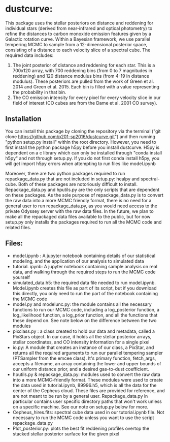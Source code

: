 # dustcurve:
This package uses the stellar posteriors on distance and reddening for individual stars (derived from near-infrared and optical photometry) to refine the distances to carbon monoxide emission features given by a Galactic rotation curve. Within a Bayesian framework, we use parallel tempering MCMC to sample from a 12-dimensional posterior space, consisting of a distance to each velocity slice of a spectral cube. The required data includes:

1) The joint posterior of distance and reddening for each star. This is a 700x120 array, with 700 reddening bins (from 0 to 7 magnitudes in reddening) and 120 distance modulus bins (from 4-19 in distance modulus). These posteriors are pulled from the work of Green et al. 2014 and Green et al. 2015.  Each bin is filled with a value representing the probability in that bin.  
2) The CO emission intensity for every pixel for every velocity slice in our field of interest (CO cubes are from the Dame et al. 2001 CO survey).  

## Installation
You can install this package by cloning the repository via the terminal ("git clone https://github.com/p201-sp2016/dustcurve.git") and then running "python setup.py install" within the root directory. However, you need to first install the python package h5py before you install dustcurve. H5py is dependent on a c library which can only be installed through "conda install h5py" and not through setup.py. If you do not first conda install h5py, you will get import h5py errors when attempting to run files like model.ipynb

Moreover, there are two python packages required to run repackage_data.py that are not included in setup.py: healpy and spectral-cube. Both of these packages are notoriously difficult to install. Repackage_data.py and hputils.py are the only scripts that are dependent on these packages. As the sole purpose of repackage_data.py is to convert the raw data into a more MCMC friendly format, there is no need for a general user to run repackage_data.py, as you would need access to the private Odyssey server with the raw data files. In the future, we plan to make all the repackaged data files available to the public, but for now setup.py only installs the packages required to run all the MCMC code and related files. 

## Files:

- model.ipynb : A jupyter notebook containing details of our statistical modeling, and the application of our analysis to simulated data
- tutorial. ipynb: A jupyter notebook containing sample analysis on real data, and walking through the required steps to run the MCMC code yourself
- simulated_data.h5: the required data file needed to run model.ipynb. Model.ipynb creates this file as part of its script, but if you download this directly, you only need to run the part of the notebook containing the MCMC code
- model.py and modelunc.py: the module contains all the necessary functions to run our MCMC code, including a log_posterior function, a log_likelihood function, a log_prior function, and all the functions that these depend on. See note below on the difference between the two modules
- pixclass.py : a class created to hold our data and metadata, called a PixStars object. In our case, it holds all the stellar posterior arrays, stellar coordinates, and CO intensity information for a single pixel 
- io.py: A module that creates an instance of our class, a PixStar, and returns all the required arguments to run our parallel tempering sampler (PTSampler from the emcee class). It's primary function, fetch_args, accepts a filename, an array containing the lower and upper bounds of our uniform distance prior, and a desired gas-to-dust coefficient. 
- hputils.py & repackage_data.py: modules used to convert the raw data into a more MCMC-friendly format. These modules were used to create the data used in tutorial.ipynb, 89996.h5, which is all the data for the center of the Cepheus cloud. These files are provided for reference, and are not meant to be run by a general user. Repackage_data.py in particular contains user specific directory paths that won't work unless on a specific machine. See our note on setup.py below for more.  
- Cepheus_hires.fits: spectral cube data used in our tutorial.ipynb file. Not necessary to run the MCMC code unless you want to use the script repackage_data.py
- Plot_posterior.py: plots the best fit reddening profiles overtop the stacked stellar posterior surface for the given pixel




